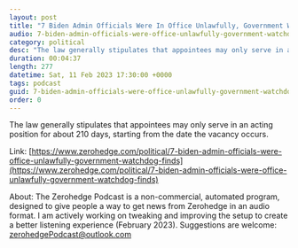 ```yaml
---
layout: post
title: "7 Biden Admin Officials Were In Office Unlawfully, Government Watchdog Finds"
audio: 7-biden-admin-officials-were-office-unlawfully-government-watchdog-finds-0
category: political
desc: "The law generally stipulates that appointees may only serve in an acting position for about 210 days, starting from the date the vacancy occurs."
duration: 00:04:37
length: 277
datetime: Sat, 11 Feb 2023 17:30:00 +0000
tags: podcast
guid: 7-biden-admin-officials-were-office-unlawfully-government-watchdog-finds-0
order: 0
---
```

The law generally stipulates that appointees may only serve in an acting position for about 210 days, starting from the date the vacancy occurs.

Link: [https://www.zerohedge.com/political/7-biden-admin-officials-were-office-unlawfully-government-watchdog-finds](https://www.zerohedge.com/political/7-biden-admin-officials-were-office-unlawfully-government-watchdog-finds)

About: The Zerohedge Podcast is a non-commercial, automated program, designed to give people a way to get news from Zerohedge in an audio format.  I am actively working on tweaking and improving the setup to create a better listening experience (February 2023).  Suggestions are welcome: [zerohedgePodcast@outlook.com](mailto:zerohedgePodcast@outlook.com)